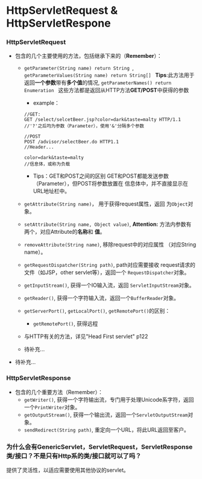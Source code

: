 # HttpServletRequest & HttpServletRespone
### HttpServletRequest
- 包含的几个主要使用的方法，包括继承下来的（**Remember**）：
  -  `getParameter(String name) return String `, `getParameterValues(String name) return String[] ` **Tips**:此方法用于返回**一个参数**带有**多个值**的情况, `getParameterNames() return Enumeration `
     这些方法都是返回从HTTP方法**GET/POST**中获得的参数
     - example：
     ```
     //GET:
     GET /select/selcetBeer.jsp?color=dark&taste=malty HTTP/1.1
     //'?'之后均为参数（Parameter），使用'&'分隔多个参数

     //POST
     POST /advisor/selectBeer.do HTTP1.1
     //Header...
     
     color=dark&taste=malty
     //信息体，或称为负载
     ```
     - Tips：GET和POST之间的区别
       GET和POST都能发送参数（Parameter），但POST将参数放置在
       信息体中，并不直接显示在URL地址栏中。
  - `getAttribute(String name)`， 用于获得request属性，返回
  为`Object`对象。
  - `setAttribute(String name, Object value)`, 
  **Attention:** 方法内参数有两个，对应Attribute的**名称**和
  **值**。
  - `removeAttribute(String name)`, 移除request中的对应属性
   （对应String name）。
  - `getRequestDispatcher(String path)`, path对应需要接收
    request请求的文件（如JSP，other servlet等），返回一个
    `RequestDispatcher`对象。
  - `getInputStream()`, 获得一个IO输入流，返回
    `ServletInputStream`对象。
  - `getReader()`, 获得一个字符输入流，返回一个`BufferReader`对象。
  - `getServerPort()`, `getLocalPort()`, `getRemotePort()`的区别：
     - `getRemotePort()`, 获得远程

  - 与HTTP有关的方法，详见"Head First servlet" p122
  - 待补充...
- 待补充...

### HttpServletResponse
- 包含的几个重要方法（Remember）：
  - `getWriter()`, 获得一个字符输出流，专门用于处理Unicode系字符，返回一个`PrintWriter`对象。
  - `getOutputStream()`, 获得一个输出流，返回一个`ServletOutputStream`对象。
  - `sendRedirect(String path)`, 重定向一个URL，将此URL返回至客户。

### 为什么会有GenericServlet，ServletRequest，ServletResponse类/接口？不是只有Http系的类/接口就可以了吗？
提供了灵活性，以适应需要使用其他协议的servlet。




